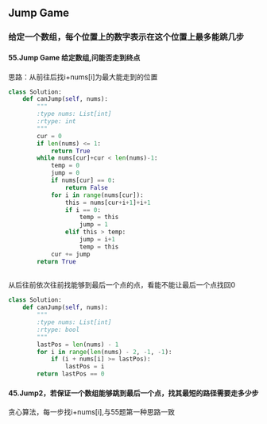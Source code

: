## Jump Game
### 给定一个数组，每个位置上的数字表示在这个位置上最多能跳几步

#### 55.Jump Game 给定数组,问能否走到终点

思路：从前往后找i+nums[i]为最大能走到的位置
```python
class Solution:
    def canJump(self, nums):
        """
        :type nums: List[int]
        :rtype: int
        """
        cur = 0
        if len(nums) <= 1:
            return True
        while nums[cur]+cur < len(nums)-1:
            temp = 0
            jump = 0
            if nums[cur] == 0:
                return False
            for i in range(nums[cur]):
                this = nums[cur+i+1]+i+1
                if i == 0:
                    temp = this
                    jump = 1
                elif this > temp:
                    jump = i+1
                    temp = this
            cur += jump
        return True
        
```

从后往前依次往前找能够到最后一个点的点，看能不能让最后一个点找回0
```python
class Solution:
    def canJump(self, nums):
        """
        :type nums: List[int]
        :rtype: bool
        """
        lastPos = len(nums) - 1
        for i in range(len(nums) - 2, -1, -1):
            if (i + nums[i] >= lastPos):
                lastPos = i
        return lastPos == 0
```

#### 45.Jump2，若保证一个数组能够跳到最后一个点，找其最短的路径需要走多少步
贪心算法，每一步找i+nums[i],与55题第一种思路一致
